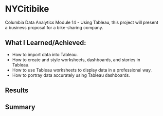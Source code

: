 # NYCitibike
Columbia Data Analytics Module 14 - Using Tableau, this project will present a business proposal for a bike-sharing company.

## What I Learned/Achieved:
- How to import data into Tableau.
- How to create and style worksheets, dashboards, and stories in Tableau.
- How to use Tableau worksheets to display data in a professional way.
- How to portray data accurately using Tableau dashboards. 

## Results

## Summary